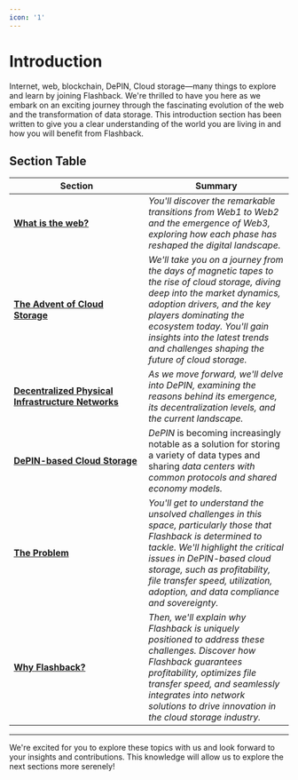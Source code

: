 ```yaml
---
icon: '1'
---
```


# Introduction

Internet, web, blockchain, DePIN, Cloud storage—many things to explore and learn by joining Flashback. We're thrilled to have you here as we embark on an exciting journey through the fascinating evolution of the web and the transformation of data storage. This introduction section has been written to give you a clear understanding of the world you are living in and how you will benefit from Flashback.

## Section Table

<table><thead><tr><th width="227">Section</th><th>Summary</th></tr></thead><tbody><tr><td><a href="what-is-the-web/"><strong>What is the web?</strong></a></td><td><em>You'll discover the remarkable transitions from Web1 to Web2 and the emergence of Web3, exploring how each phase has reshaped the digital landscape.</em></td></tr><tr><td><a href="depin-and-cloud-storage/"><strong>The Advent of Cloud Storage</strong></a></td><td><em>We'll take you on a journey from the days of magnetic tapes to the rise of cloud storage, diving deep into the market dynamics, adoption drivers, and the key players dominating the ecosystem today. You'll gain insights into the latest trends and challenges shaping the future of cloud storage.</em></td></tr><tr><td><a href="depin-and-cloud-storage-1/"><strong>Decentralized Physical Infrastructure Networks</strong></a></td><td><em>As we move forward, we'll delve into DePIN, examining the reasons behind its emergence, its decentralization levels, and the current landscape.</em></td></tr><tr><td><a href="depin-based-cloud-storage.md"><strong>DePIN-based Cloud Storage</strong></a></td><td><em>DePIN</em> is becoming increasingly notable as a solution for storing a variety of data types and sharing <em>data centers with common protocols and shared economy models.</em></td></tr><tr><td><a href="the-problem.md"><strong>The Problem</strong></a></td><td><em>You'll get to understand the unsolved challenges in this space, particularly those that Flashback is determined to tackle. We'll highlight the critical issues in DePIN-based cloud storage, such as profitability, file transfer speed, utilization, adoption, and data compliance and sovereignty.</em></td></tr><tr><td><a href="why-nephele.md"><strong>Why Flashback?</strong></a></td><td><em>Then, we'll explain why Flashback is uniquely positioned to address these challenges. Discover how Flashback guarantees profitability, optimizes file transfer speed, and seamlessly integrates into network solutions to drive innovation in the cloud storage industry.</em></td></tr></tbody></table>

***

We're excited for you to explore these topics with us and look forward to your insights and contributions. This knowledge will allow us to explore the next sections more serenely!
